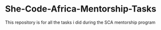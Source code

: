 # She-Code-Africa-Mentorship-Tasks
This repository is for all the tasks i did during the SCA mentorship program
